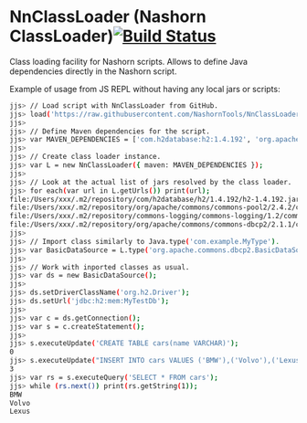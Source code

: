 # NnClassLoader (Nashorn ClassLoader)[![Build Status](https://travis-ci.org/NashornTools/NnClassLoader.svg?branch=master)](https://travis-ci.org/NashornTools/NnClassLoader)
Class loading facility for Nashorn scripts. Allows to define Java dependencies directly in the Nashorn script.

Example of usage from JS REPL without having any local jars or scripts:

```bash
jjs> // Load script with NnClassLoader from GitHub.
jjs> load('https://raw.githubusercontent.com/NashornTools/NnClassLoader/master/NnClassLoader.js');
jjs>
jjs> // Define Maven dependencies for the script.
jjs> var MAVEN_DEPENDENCIES = ['com.h2database:h2:1.4.192', 'org.apache.commons:commons-dbcp2:2.1.1'];
jjs>
jjs> // Create class loader instance.
jjs> var L = new NnClassLoader({ maven: MAVEN_DEPENDENCIES });
jjs>
jjs> // Look at the actual list of jars resolved by the class loader.
jjs> for each(var url in L.getUrls()) print(url);
file:/Users/xxx/.m2/repository/com/h2database/h2/1.4.192/h2-1.4.192.jar
file:/Users/xxx/.m2/repository/org/apache/commons/commons-pool2/2.4.2/commons-pool2-2.4.2.jar
file:/Users/xxx/.m2/repository/commons-logging/commons-logging/1.2/commons-logging-1.2.jar
file:/Users/xxx/.m2/repository/org/apache/commons/commons-dbcp2/2.1.1/commons-dbcp2-2.1.1.jar
jjs>
jjs> // Import class similarly to Java.type('com.example.MyType').
jjs> var BasicDataSource = L.type('org.apache.commons.dbcp2.BasicDataSource');
jjs>
jjs> // Work with inported classes as usual.
jjs> var ds = new BasicDataSource();
jjs>
jjs> ds.setDriverClassName('org.h2.Driver');
jjs> ds.setUrl('jdbc:h2:mem:MyTestDb');
jjs>
jjs> var c = ds.getConnection();
jjs> var s = c.createStatement();
jjs>
jjs> s.executeUpdate('CREATE TABLE cars(name VARCHAR)');
0
jjs> s.executeUpdate("INSERT INTO cars VALUES ('BMW'),('Volvo'),('Lexus')");
3
jjs> var rs = s.executeQuery('SELECT * FROM cars');
jjs> while (rs.next()) print(rs.getString(1));
BMW
Volvo
Lexus

```




